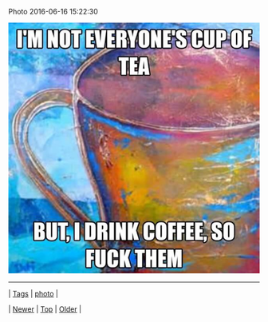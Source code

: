 <!--
title: Photo 2016-06-16 15
date: 2020-06-28T15:27:00.119Z
tags: photo
-->


Photo 2016-06-16 15:22:30

![](146014255344-0.jpg)

<!--BOTTOM-POST-NAVIGATION-->
---

| [Tags](tags.md) | [photo](tag-photo.md) |

| [Newer](146013786954.md) | [Top](index.md) | [Older](146062960554.md) |